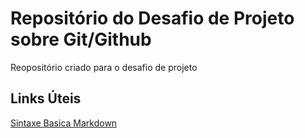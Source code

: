 # Repositório do Desafio de Projeto sobre Git/Github
Reopositório criado para o desafio de projeto

## Links Úteis
[Sintaxe Basica Markdown](https://www.markdownguide.org/getting-started/)

